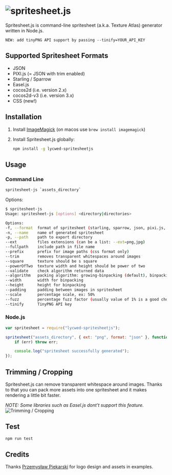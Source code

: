 # ![spritesheet.js](http://i.imgur.com/RcHZ2qZ.png)

Spritesheet.js is command-line spritesheet (a.k.a. Texture Atlas) generator written in Node.js.

`NEW: add tinyPNG API support by passing --tinify=YOUR_API_KEY`

## Supported Spritesheet Formats

* JSON
* PIXI.js (= JSON with trim enabled)
* Starling / Sparrow
* Easel.js
* cocos2d (i.e. version 2.x)
* cocos2d-v3 (i.e. version 3.x)
* CSS (new!)

## Installation

1. Install [ImageMagick](http://www.imagemagick.org/) (on macos use `brew install imagemagick`)
2. Install Spritesheet.js globally:

    ```bash
    npm install -g lycwed-spritesheetjs
    ```

## Usage

### Command Line

```bash
spritesheet-js `assets_directory`
```

Options:

```bash
$ spritesheet-js
Usage: spritesheet-js [options] <directory|directories>

Options:
-f, --format  format of spritesheet (starling, sparrow, json, pixi.js, easel.js, cocos2d)                                                          [default: "json"]
-n, --name    name of generated spritesheet                                                                                                        [default: `assets_directory` name]
-p, --path    path to export directory                                                                                                             [default: "export"]
--ext         files extensions (can be a list: --ext=png,jpg)                                                                                      [default: "png"]
--fullpath    include path in file name                                                                                                            [default: false]
--prefix      prefix for image paths (css format only)                                                                                             [default: ""]
--trim        removes transparent whitespaces around images                                                                                        [default: false]
--square      texture should be s square                                                                                                           [default: false]
--powerOfTwo  texture width and height should be power of two                                                                                      [default: false]
--validate    check algorithm returned data                                                                                                        [default: false]
--algorithm   packing algorithm: growing-binpacking (default), binpacking (requires passing --width and --height options), vertical or horizontal  [default: "growing-binpacking"]
--width       width for binpacking                                                                                                                 [default: null]
--height      height for binpacking                                                                                                                [default: null]
--padding     padding between images in spritesheet                                                                                                [default: 0]
--scale       percentage scale, ex: 50%                                                                                                            [default: null]
--fuzz        percentage fuzz factor (usually value of 1% is a good choice)                                                                        [default: null]
--tinify      TinyPNG API key                                                                                                                      [default: null]

```

### Node.js

```javascript
var spritesheet = require("lycwed-spritesheetjs");

spritesheet("assets_directory", { ext: "png", format: "json" }, function(err) {
    if (err) throw err;

    console.log("spritesheet successfully generated");
});
```

## Trimming / Cropping

Spritesheet.js can remove transparent whitespace around images. Thanks to that you can pack more assets into one spritesheet and it makes rendering a little bit faster.

_NOTE: Some libraries such as Easel.js dont't support this feature._
![Trimming / Cropping](http://i.imgur.com/76OokJU.png)

## Test

```bash
npm run test
```

## Credits

Thanks [Przemysław Piekarski](http://www.behance.net/piekarski) for logo design and assets in examples.
